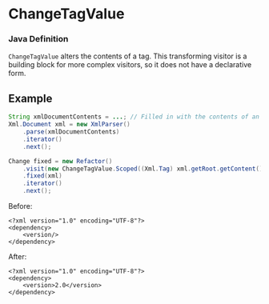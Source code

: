 # ChangeTagValue

### Java Definition

`ChangeTagValue` alters the contents of a tag. This transforming visitor is a building block for more complex visitors, so it does not have a declarative form.

## Example

```java
String xmlDocumentContents = ...; // Filled in with the contents of an xml document
Xml.Document xml = new XmlParser()
    .parse(xmlDocumentContents)
    .iterator()
    .next();

Change fixed = new Refactor()
    .visit(new ChangeTagValue.Scoped((Xml.Tag) xml.getRoot.getContent().get(0), "2.0"))
    .fixed(xml)
    .iterator()
    .next();
```

Before:

```markup
<?xml version="1.0" encoding="UTF-8"?>
<dependency>
    <version/>
</dependency>
```

After:

```markup
<?xml version="1.0" encoding="UTF-8"?>
<dependency>
    <version>2.0</version>
</dependency>
```

